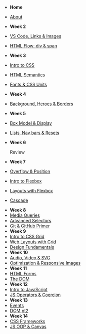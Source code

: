 - **Home**
- [About](/)
- **Week 2**
- [VS Code, Links & Images](./wk2/wk2b_intro_html.md)
- [HTML Flow: div & span](./wk2/wk02_HTML_Flow_Containers.md)
- **Week 3**
- [Intro to CSS](./wk3/wk03_Intro_CSS.md)
- [HTML Semantics](./wk3/wk3_2_HTML_Semantics.md)
- [Fonts & CSS Units](./wk/../wk3/wk3_3_text_units.md)
- **Week 4**
- [Background, Heroes & Borders](./wk4/wk4_1_background_heroes_border.md)
- **Week 5**
- [Box Model & Display](./wk4/wk4_2_boxModel.md)
- [Lists, Nav bars & Resets](./wk5/wk5_1_lists_reset.md)
- **Week 6**


  Review
  <!-- - [Test 1 Practice Questions](./wk6/Test1_Practice.md)-->
- **Week 7**
- [Overflow & Position](./wk5/wk5_2_overflow_position.md)
- [Intro to Flexbox](./wk6/wk6_1_Flexbox.md)
- [Layouts with Flexbox](./wk6/wk6_2_Layouts_Flex.md)
- [Cascade](./wk7/wk7_1_cascade.md)
<!-- - [Test 1 Solution](./wk7/Test_1_Solution.md) -->
- **Week 8**
- [Media Queries](./wk8/media_queries.md)
- [Advanced Selectors](./wk8/advanced_selectors.md)
- [Git & GitHub Primer](./wk8/git_github.md)
- **Week 9**
- [Intro to CSS Grid](./wk9/grid.md)
- [Web Layouts with Grid](./wk9/layouts_grid.md)
- [Design Fundamentals](./wk9/design_fundamentals.md)
- **Week 10**
- [Audio, Video & SVG](./wk10/audio_video_svg.md)
- [Optimization & Responsive Images](./wk10/responsive_images.md)
- **Week 11**
- [HTML Forms](./wk11/forms.md)
- [The DOM](./wk11/dom.md)
- **Week 12**
- [Intro to JavaScript](./wk12/javascript_intro.md)
- [JS Operators & Coercion](./wk12/javascript_quirks.md)
- **Week 13**
- [Events](./wk13/events.md)
- [DOM pt2](./wk13/DOM-manipulation_pt2.md)
- **Week 14**
- [CSS Frameworks](./wk14/css_frameworks.md)
- [JS OOP & Canvas](./wk14/jsOOP_canvas.md)